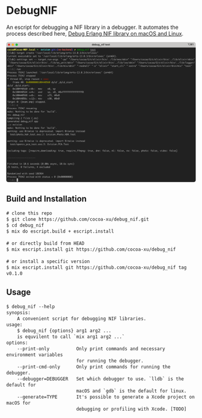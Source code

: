 # DebugNIF

An escript for debugging a NIF library in a debugger. It automates the process described here, [Debug Erlang NIF library on macOS and Linux](https://cocoa-research.works/2022/02/debug-erlang-nif-library/).

![screenshot](assets/screenshot.png)

## Build and Installation
```shell
# clone this repo
$ git clone https://github.com/cocoa-xu/debug_nif.git
$ cd debug_nif
$ mix do escript.build + escript.install

# or directly build from HEAD
$ mix escript.install git https://github.com/cocoa-xu/debug_nif

# or install a specific version
$ mix escript.install git https://github.com/cocoa-xu/debug_nif tag v0.1.0
```

## Usage
```shell
$ debug_nif --help
synopsis:
    A convenient script for debugging NIF libraries.
usage:
    $ debug_nif {options} arg1 arg2 ...
    is equvilent to call `mix arg1 arg2 ...`
options:
    --print-only          Only print commands and necessary environment variables
                          for running the debugger.
    --print-cmd-only      Only print commands for running the debugger.
    --debugger=DEBUGGER   Set which debugger to use. `lldb` is the default for
                          macOS and `gdb` is the default for linux.
    --generate=TYPE       It's possible to generate a Xcode project on macOS for
                          debugging or profiling with Xcode. [TODO]
```
